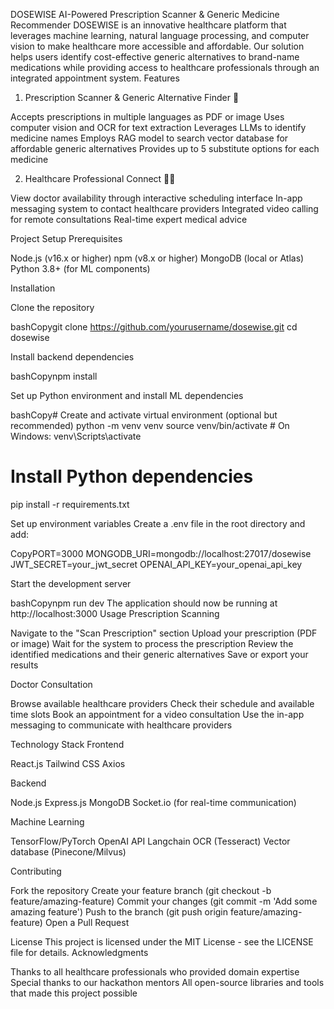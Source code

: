DOSEWISE
AI-Powered Prescription Scanner & Generic Medicine Recommender
DOSEWISE is an innovative healthcare platform that leverages machine learning, natural language processing, and computer vision to make healthcare more accessible and affordable. Our solution helps users identify cost-effective generic alternatives to brand-name medications while providing access to healthcare professionals through an integrated appointment system.
Features
1. Prescription Scanner & Generic Alternative Finder 💊

Accepts prescriptions in multiple languages as PDF or image
Uses computer vision and OCR for text extraction
Leverages LLMs to identify medicine names
Employs RAG model to search vector database for affordable generic alternatives
Provides up to 5 substitute options for each medicine

2. Healthcare Professional Connect 👨‍⚕️

View doctor availability through interactive scheduling interface
In-app messaging system to contact healthcare providers
Integrated video calling for remote consultations
Real-time expert medical advice

Project Setup
Prerequisites

Node.js (v16.x or higher)
npm (v8.x or higher)
MongoDB (local or Atlas)
Python 3.8+ (for ML components)

Installation

Clone the repository

bashCopygit clone https://github.com/yourusername/dosewise.git
cd dosewise

Install backend dependencies

bashCopynpm install

Set up Python environment and install ML dependencies

bashCopy# Create and activate virtual environment (optional but recommended)
python -m venv venv
source venv/bin/activate  # On Windows: venv\Scripts\activate

# Install Python dependencies
pip install -r requirements.txt

Set up environment variables
Create a .env file in the root directory and add:

CopyPORT=3000
MONGODB_URI=mongodb://localhost:27017/dosewise
JWT_SECRET=your_jwt_secret
OPENAI_API_KEY=your_openai_api_key

Start the development server

bashCopynpm run dev
The application should now be running at http://localhost:3000
Usage
Prescription Scanning

Navigate to the "Scan Prescription" section
Upload your prescription (PDF or image)
Wait for the system to process the prescription
Review the identified medications and their generic alternatives
Save or export your results

Doctor Consultation

Browse available healthcare providers
Check their schedule and available time slots
Book an appointment for a video consultation
Use the in-app messaging to communicate with healthcare providers

Technology Stack
Frontend

React.js
Tailwind CSS
Axios

Backend

Node.js
Express.js
MongoDB
Socket.io (for real-time communication)

Machine Learning

TensorFlow/PyTorch
OpenAI API
Langchain
OCR (Tesseract)
Vector database (Pinecone/Milvus)

Contributing

Fork the repository
Create your feature branch (git checkout -b feature/amazing-feature)
Commit your changes (git commit -m 'Add some amazing feature')
Push to the branch (git push origin feature/amazing-feature)
Open a Pull Request

License
This project is licensed under the MIT License - see the LICENSE file for details.
Acknowledgments

Thanks to all healthcare professionals who provided domain expertise
Special thanks to our hackathon mentors
All open-source libraries and tools that made this project possible
